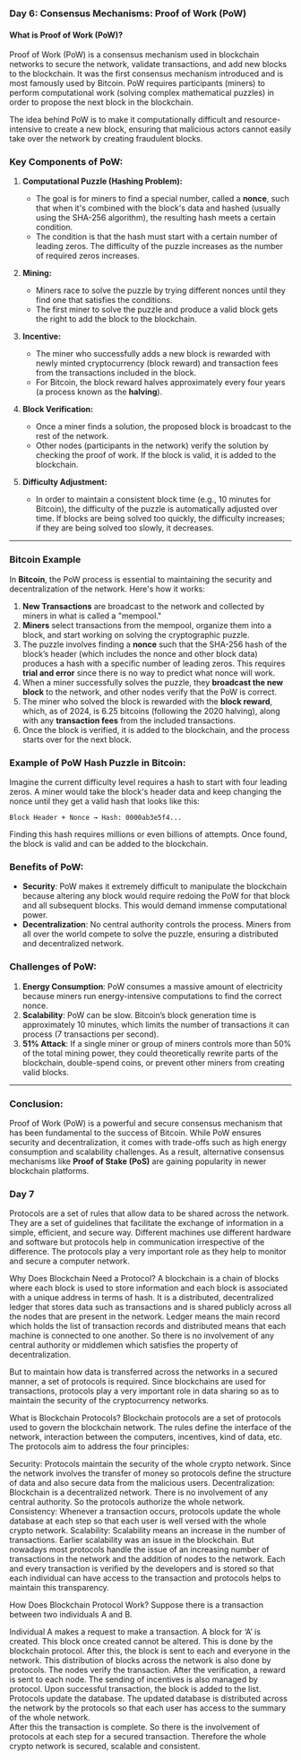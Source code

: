 ### Day 6: Consensus Mechanisms: Proof of Work (PoW)
#### What is Proof of Work (PoW)?

Proof of Work (PoW) is a consensus mechanism used in blockchain networks to secure the network, validate transactions, and add new blocks to the blockchain. It was the first consensus mechanism introduced and is most famously used by Bitcoin. PoW requires participants (miners) to perform computational work (solving complex mathematical puzzles) in order to propose the next block in the blockchain. 

The idea behind PoW is to make it computationally difficult and resource-intensive to create a new block, ensuring that malicious actors cannot easily take over the network by creating fraudulent blocks.

### Key Components of PoW:
1. **Computational Puzzle (Hashing Problem):**
   - The goal is for miners to find a special number, called a **nonce**, such that when it's combined with the block's data and hashed (usually using the SHA-256 algorithm), the resulting hash meets a certain condition.
   - The condition is that the hash must start with a certain number of leading zeros. The difficulty of the puzzle increases as the number of required zeros increases.
   
2. **Mining:**
   - Miners race to solve the puzzle by trying different nonces until they find one that satisfies the conditions.
   - The first miner to solve the puzzle and produce a valid block gets the right to add the block to the blockchain.
   
3. **Incentive:**
   - The miner who successfully adds a new block is rewarded with newly minted cryptocurrency (block reward) and transaction fees from the transactions included in the block.
   - For Bitcoin, the block reward halves approximately every four years (a process known as the **halving**).

4. **Block Verification:**
   - Once a miner finds a solution, the proposed block is broadcast to the rest of the network.
   - Other nodes (participants in the network) verify the solution by checking the proof of work. If the block is valid, it is added to the blockchain.

5. **Difficulty Adjustment:**
   - In order to maintain a consistent block time (e.g., 10 minutes for Bitcoin), the difficulty of the puzzle is automatically adjusted over time. If blocks are being solved too quickly, the difficulty increases; if they are being solved too slowly, it decreases.

---

### Bitcoin Example

In **Bitcoin**, the PoW process is essential to maintaining the security and decentralization of the network. Here's how it works:

1. **New Transactions** are broadcast to the network and collected by miners in what is called a "mempool."
2. **Miners** select transactions from the mempool, organize them into a block, and start working on solving the cryptographic puzzle.
3. The puzzle involves finding a **nonce** such that the SHA-256 hash of the block’s header (which includes the nonce and other block data) produces a hash with a specific number of leading zeros. This requires **trial and error** since there is no way to predict what nonce will work.
4. When a miner successfully solves the puzzle, they **broadcast the new block** to the network, and other nodes verify that the PoW is correct.
5. The miner who solved the block is rewarded with the **block reward**, which, as of 2024, is 6.25 bitcoins (following the 2020 halving), along with any **transaction fees** from the included transactions.
6. Once the block is verified, it is added to the blockchain, and the process starts over for the next block.

### Example of PoW Hash Puzzle in Bitcoin:

Imagine the current difficulty level requires a hash to start with four leading zeros. A miner would take the block's header data and keep changing the nonce until they get a valid hash that looks like this:

```
Block Header + Nonce → Hash: 0000ab3e5f4...
```

Finding this hash requires millions or even billions of attempts. Once found, the block is valid and can be added to the blockchain.

### Benefits of PoW:
- **Security**: PoW makes it extremely difficult to manipulate the blockchain because altering any block would require redoing the PoW for that block and all subsequent blocks. This would demand immense computational power.
- **Decentralization**: No central authority controls the process. Miners from all over the world compete to solve the puzzle, ensuring a distributed and decentralized network.

### Challenges of PoW:
1. **Energy Consumption**: PoW consumes a massive amount of electricity because miners run energy-intensive computations to find the correct nonce.
2. **Scalability**: PoW can be slow. Bitcoin’s block generation time is approximately 10 minutes, which limits the number of transactions it can process (7 transactions per second).
3. **51% Attack**: If a single miner or group of miners controls more than 50% of the total mining power, they could theoretically rewrite parts of the blockchain, double-spend coins, or prevent other miners from creating valid blocks.

---

### Conclusion:
Proof of Work (PoW) is a powerful and secure consensus mechanism that has been fundamental to the success of Bitcoin. While PoW ensures security and decentralization, it comes with trade-offs such as high energy consumption and scalability challenges. As a result, alternative consensus mechanisms like **Proof of Stake (PoS)** are gaining popularity in newer blockchain platforms.


### Day 7
Protocols are a set of rules that allow data to be shared across the network. They are a set of guidelines that facilitate the exchange of information in a simple, efficient, and secure way. Different machines use different hardware and software but protocols help in communication irrespective of the difference. The protocols play a very important role as they help to monitor and secure a computer network.

Why Does Blockchain Need a Protocol?
A blockchain is a chain of blocks where each block is used to store information and each block is associated with a unique address in terms of hash. It is a distributed, decentralized ledger that stores data such as transactions and is shared publicly across all the nodes that are present in the network. Ledger means the main record which holds the list of transaction records and distributed means that each machine is connected to one another. So there is no involvement of any central authority or middlemen which satisfies the property of decentralization. 

But to maintain how data is transferred across the networks in a secured manner, a set of protocols is required. Since blockchains are used for transactions, protocols play a very important role in data sharing so as to maintain the security of the cryptocurrency networks.

What is Blockchain Protocols?
Blockchain protocols are a set of protocols used to govern the blockchain network. The rules define the interface of the network, interaction between the computers, incentives, kind of data, etc. The protocols aim to address the four principles: 

Security: Protocols maintain the security of the whole crypto network. Since the network involves the transfer of money so protocols define the structure of data and also secure data from the malicious users.
Decentralization: Blockchain is a decentralized network. There is no involvement of any central authority. So the protocols authorize the whole network.
Consistency: Whenever a transaction occurs, protocols update the whole database at each step so that each user is well versed with the whole crypto network.
Scalability: Scalability means an increase in the number of transactions. Earlier scalability was an issue in the blockchain. But nowadays most protocols handle the issue of an increasing number of transactions in the network and the addition of nodes to the network.
Each and every transaction is verified by the developers and is stored so that each individual can have access to the transaction and protocols helps to maintain this transparency.

How Does Blockchain Protocol Work?
Suppose there is a transaction between two individuals A and B. 

Individual A makes a request to make a transaction. A block for ‘A’ is created. This block once created cannot be altered. This is done by the blockchain protocol. 
After this, the block is sent to each and everyone in the network. This distribution of blocks across the network is also done by protocols. 
The nodes verify the transaction. 
After the verification, a reward is sent to each node. The sending of incentives is also managed by protocol. Upon successful transaction, the block is added to the list. Protocols update the database. The updated database is distributed across the network by the protocols so that each user has access to the summary of the whole network.  
After this the transaction is complete. 
So there is the involvement of protocols at each step for a secured transaction. Therefore the whole crypto network is secured, scalable and consistent. 
